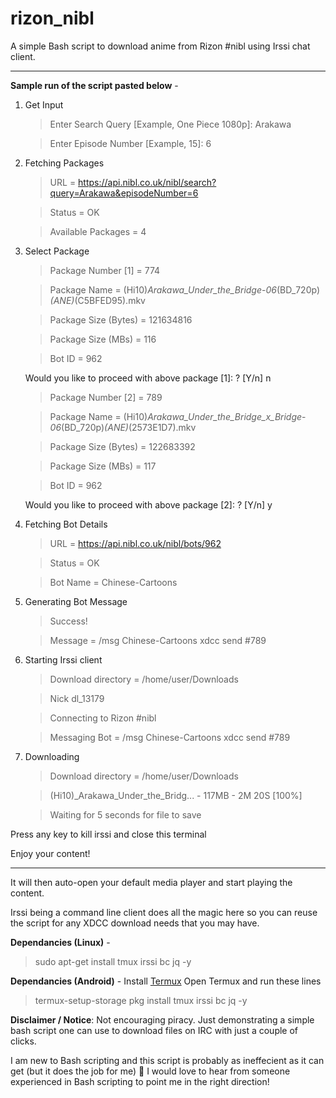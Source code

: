 # rizon_nibl

A simple Bash script to download anime from Rizon #nibl using Irssi chat client.

---

**Sample run of the script pasted below** -

1. Get Input

   > Enter Search Query [Example, One Piece 1080p]: Arakawa

   > Enter Episode Number [Example, 15]: 6

2. Fetching Packages

   > URL = https://api.nibl.co.uk/nibl/search?query=Arakawa&episodeNumber=6

   > Status = OK

   > Available Packages = 4

3. Select Package

   > Package Number [1] = 774

   > Package Name = (Hi10)_Arakawa_Under_the_Bridge_-_06_(BD_720p)_(ANE)_(C5BFED95).mkv

   > Package Size (Bytes) = 121634816

   > Package Size (MBs) = 116

   > Bot ID = 962
 
     Would you like to proceed with above package [1]: ? [Y/n] n

   > Package Number [2] = 789

   > Package Name = (Hi10)_Arakawa_Under_the_Bridge_x_Bridge_-_06_(BD_720p)_(ANE)_(2573E1D7).mkv

   > Package Size (Bytes) = 122683392

   > Package Size (MBs) = 117

   > Bot ID = 962

     Would you like to proceed with above package [2]: ? [Y/n] y

4. Fetching Bot Details

   > URL = https://api.nibl.co.uk/nibl/bots/962

   > Status = OK

   > Bot Name = Chinese-Cartoons

5. Generating Bot Message

   > Success!

   > Message = /msg Chinese-Cartoons xdcc send #789

6. Starting Irssi client

   > Download directory = /home/user/Downloads

   > Nick dl_13179

   > Connecting to Rizon #nibl

   > Messaging Bot = /msg Chinese-Cartoons xdcc send #789
   
7. Downloading

   > Download directory = /home/user/Downloads

   > (Hi10)_Arakawa_Under_the_Bridg... - 117MB - 2M 20S [100%]

   > Waiting for 5 seconds for file to save

Press any key to kill irssi and close this terminal

Enjoy your content!

---

It will then auto-open your default media player and start playing the content.

Irssi being a command line client does all the magic here so you can reuse the script for any XDCC download needs that you may have.


**Dependancies (Linux)** -
> sudo apt-get install tmux irssi bc jq -y

**Dependancies (Android)** -
Install [Termux](https://termux.com/)
Open Termux and run these lines
> termux-setup-storage
> pkg install tmux irssi bc jq -y


**Disclaimer / Notice**: 
Not encouraging piracy. Just demonstrating a simple bash script one can use to download files on IRC with just a couple of clicks.

I am new to Bash scripting and this script is probably as ineffecient as it can get (but it does the job for me) :slightly_smiling_face: I would love to hear from someone experienced in Bash scripting to point me in the right direction!
